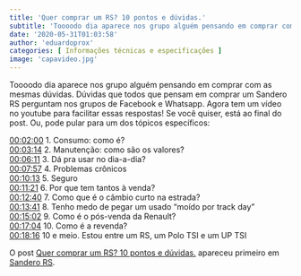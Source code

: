 ```yaml
---
title: 'Quer comprar um RS? 10 pontos e dúvidas.'
subtitle: 'Toooodo dia aparece nos grupo alguém pensando em comprar com as mesmas dúvidas. Agora tem um vídeo no youtube para facilitar essas respostas!'
date: '2020-05-31T01:03:58'
author: 'eduardoprox'
categories: [ Informações técnicas e especificações ]
image: 'capavideo.jpg'
---
```


Toooodo dia aparece nos grupo alguém pensando em comprar com as mesmas dúvidas. Dúvidas que todos que pensam em comprar um Sandero RS perguntam nos grupos de Facebook e Whatsapp. Agora tem um vídeo no youtube para facilitar essas respostas! Se você quiser, está ao final do post. Ou, pode pular para um dos tópicos específicos:


[00:02:00](https://www.youtube.com/watch?v=fj8SAsc0n3I&t=120s) 1. Consumo: como é?   
[00:03:14](https://www.youtube.com/watch?v=fj8SAsc0n3I&t=194s) 2. Manutenção: como são os valores?   
[00:06:11](https://www.youtube.com/watch?v=fj8SAsc0n3I&t=371s) 3. Dá pra usar no dia-a-dia?   
[00:07:57](https://www.youtube.com/watch?v=fj8SAsc0n3I&t=477s) 4. Problemas crônicos   
[00:10:13](https://www.youtube.com/watch?v=fj8SAsc0n3I&t=613s) 5. Seguro   
[00:11:21](https://www.youtube.com/watch?v=fj8SAsc0n3I&t=681s) 6. Por que tem tantos à venda?   
[00:12:40](https://www.youtube.com/watch?v=fj8SAsc0n3I&t=760s) 7. Como que é o câmbio curto na estrada?   
[00:13:41](https://www.youtube.com/watch?v=fj8SAsc0n3I&t=821s) 8. Tenho medo de pegar um usado “moído por track day”   
[00:15:02](https://www.youtube.com/watch?v=fj8SAsc0n3I&t=902s) 9. Como é o pós-venda da Renault?   
[00:17:04](https://www.youtube.com/watch?v=fj8SAsc0n3I&t=1024s) 10. Como é a revenda?   
[00:18:16](https://www.youtube.com/watch?v=fj8SAsc0n3I&t=1096s) 10 e meio. Estou entre um RS, um Polo TSI e um UP TSI




O post [Quer comprar um RS? 10 pontos e dúvidas.](https://sanderors.com/quer-comprar-um-rs-10-pontos-e-duvidas/) apareceu primeiro em [Sandero RS](https://sanderors.com).

